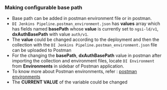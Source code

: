 ### Making configurable base path
- Base path can be added in postman environment file or in postman.
- `DI Jenkins Pipeline.postman_environment.json` has **values** array which has fields named **basePath** whose **value** is currently set to `ngsi-ld/v1`, **dxAuthBasePath** with value `auth/v1`.
- The **value** could be changed according to the deployment and then the collection with the `DI Jenkins Pipeline.postman_environment.json` file can be uploaded to Postman
- For the changing the **basePath**, **dxAuthBasePath** value in postman after importing the collection and environment files, locate `DI Environment` from **Environments** in sidebar of Postman application.
- To know more about Postman environments, refer : [postman environments](https://learning.postman.com/docs/sending-requests/managing-environments/)
- The **CURRENT VALUE** of the variable could be changed


